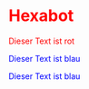 
<h1 style="color:red" > Hexabot </h1>

<p style="color: #FF0000">Dieser Text ist rot</p>

<span style="color: blue">Dieser Text ist blau</span>

<span style="color: blue !important;">Dieser Text ist blau</span>
